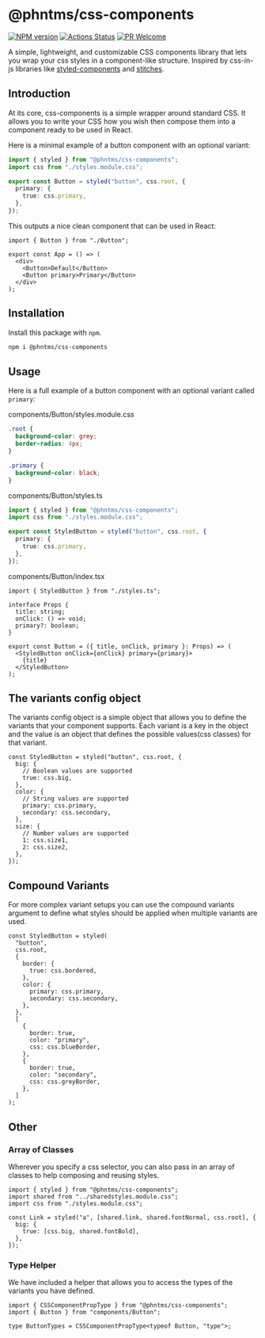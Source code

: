 # @phntms/css-components

[![NPM version][npm-image]][npm-url]
[![Actions Status][ci-image]][ci-url]
[![PR Welcome][npm-downloads-image]][npm-downloads-url]

A simple, lightweight, and customizable CSS components library that lets you wrap your css styles in a component-like structure. Inspired by css-in-js libraries like [styled-components](https://styled-components.com/) and [stitches](https://stitches.dev/).

## Introduction

At its core, css-components is a simple wrapper around standard CSS. It allows you to write your CSS how you wish then compose them into a component ready to be used in React.

Here is a minimal example of a button component with an optional variant:

```ts
import { styled } from "@phntms/css-components";
import css from "./styles.module.css";

export const Button = styled("button", css.root, {
  primary: {
    true: css.primary,
  },
});
```

This outputs a nice clean component that can be used in React:

```tsx
import { Button } from "./Button";

export const App = () => (
  <div>
    <Button>Default</Button>
    <Button primary>Primary</Button>
  </div>
);
```

## Installation

Install this package with `npm`.

```bash
npm i @phntms/css-components
```

## Usage

Here is a full example of a button component with an optional variant called `primary`:

components/Button/styles.module.css

```css
.root {
  background-color: grey;
  border-radius: 4px;
}

.primary {
  background-color: black;
}
```

components/Button/styles.ts

```ts
import { styled } from "@phntms/css-components";
import css from "./styles.module.css";

export const StyledButton = styled("button", css.root, {
  primary: {
    true: css.primary,
  },
});
```

components/Button/index.tsx

```tsx
import { StyledButton } from "./styles.ts";

interface Props {
  title: string;
  onClick: () => void;
  primary?: boolean;
}

export const Button = ({ title, onClick, primary }: Props) => (
  <StyledButton onClick={onClick} primary={primary}>
    {title}
  </StyledButton>
);
```

## The variants config object

The variants config object is a simple object that allows you to define the variants that your component supports. Each variant is a key in the object and the value is an object that defines the possible values(css classes) for that variant.

```tsx
const StyledButton = styled("button", css.root, {
  big: {
    // Boolean values are supported
    true: css.big,
  },
  color: {
    // String values are supported
    primary: css.primary,
    secondary: css.secondary,
  },
  size: {
    // Number values are supported
    1: css.size1,
    2: css.size2,
  },
});
```

## Compound Variants

For more complex variant setups you can use the compound variants argument to define what styles should be applied when multiple variants are used.

```tsx
const StyledButton = styled(
  "button",
  css.root,
  {
    border: {
      true: css.bordered,
    },
    color: {
      primary: css.primary,
      secondary: css.secondary,
    },
  },
  [
    {
      border: true,
      color: "primary",
      css: css.blueBorder,
    },
    {
      border: true,
      color: "secondary",
      css: css.greyBorder,
    },
  ]
);
```

## Other

### Array of Classes

Wherever you specify a css selector, you can also pass in an array of classes to help composing and reusing styles.

```tsx
import { styled } from "@phntms/css-components";
import shared from "../sharedstyles.module.css";
import css from "./styles.module.css";

const Link = styled("a", [shared.link, shared.fontNormal, css.root], {
  big: {
    true: [css.big, shared.fontBold],
  },
});
```

### Type Helper

We have included a helper that allows you to access the types of the variants you have defined.

```tsx
import { CSSComponentPropType } from "@phntms/css-components";
import { Button } from "components/Button";

type ButtonTypes = CSSComponentPropType<typeof Button, "type">;
```

[npm-image]: https://img.shields.io/npm/v/@phntms/css-components.svg?style=flat-square&logo=react
[npm-url]: https://npmjs.org/package/@phntms/css-components
[npm-downloads-image]: https://img.shields.io/npm/dm/@phntms/css-components.svg
[npm-downloads-url]: https://npmcharts.com/compare/@phntms/css-components?minimal=true
[ci-image]: https://github.com/phantomstudios/css-components/workflows/test/badge.svg
[ci-url]: https://github.com/phantomstudios/css-components/actions

